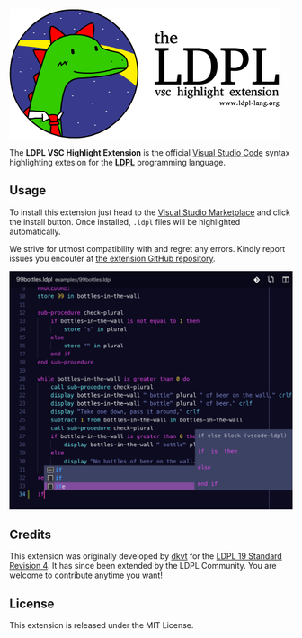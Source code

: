 ![The LDPL VSC Highlight Extension](images/Logo.png)

The **LDPL VSC Highlight Extension** is the official [Visual Studio Code](https://code.visualstudio.com)
syntax highlighting extesion for the [**LDPL**](https://www.github.com/lartu/ldpl) programming
language.

## Usage
To install this extension just head to the [Visual Studio Marketplace](https://marketplace.visualstudio.com/items?itemName=dvkt.vscode-ldpl)
and click the install button. Once installed, `.ldpl` files will be highlighted automatically.

We strive for utmost compatibility with and regret any errors. Kindly report
issues you encouter at [the extension GitHub repository](https://github.com/ldpl-developers/ldpl-vsc-extension/issues).

![Extension Screenshot](screenie.JPEG)

## Credits

This extension was originally developed by [dkvt](http://github.com/dvkt)
for the [LDPL 19 Standard Revision 4](https://ldpl.gitbook.io/reference/).
It has since been extended by the LDPL Community. You are welcome to contribute
anytime you want!

## License

This extension is released under the MIT License.
